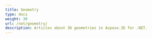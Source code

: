 ```yaml
---
title: Geometry
type: docs
weight: 30
url: /net/geometry/
description: Articles about 3D geometries in Aspose.3D for .NET.
---
```


